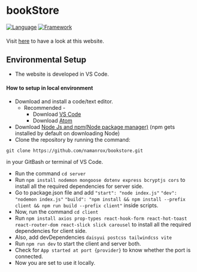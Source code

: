 # bookStore
[![Language](https://img.shields.io/badge/Language-Javascript-blue.svg?style=flat)](https://www.javascript.com/)
[![Framework](https://img.shields.io/badge/Framework-Vite+Reactjs-purple.svg?style=flat)](https://vitejs.dev/)
####
Visit [here](https://bookstore-qh90.onrender.com/) to have a look at this website.

## Environmental Setup 
- The website is developed in VS Code.
#### How to setup in local environment
- Download and install a code/text editor.
  - Recommended -
    - Download [VS Code](https://code.visualstudio.com/download)
    - Download [Atom](https://atom.io/)
- Download [Node Js and npm(Node package manager)](https://nodejs.org/en/) (npm gets installed by default on downloading Node)
- Clone the repository by running the command:
```
git clone https://github.com/namanrox/bookstore.git
```
in your GitBash or terminal of VS Code.

- Run the command `cd server`
- Run `npm install nodemon mongoose dotenv express bcryptjs cors` to install all the required dependencies for server side.
- Go to package.json file and add ```"start": "node index.js"```
  ```"dev": "nodemon index.js"``` ```"build": "npm install && npm install --prefix client && npm run build --prefix client"``` inside scripts.
- Now, run the command `cd client`
- Run `npm install axios prop-types react-hook-form react-hot-toast react-router-dom react-slick slick carousel` to install all the required dependencies for client side.
- Also, add devDependencies `daisyui postcss tailwindcss vite`
- Run `npm run dev` to start the client and server both.
- Check for `App started at port {provider}` to know whether the port is connected.
- Now you are set to use it locally.
